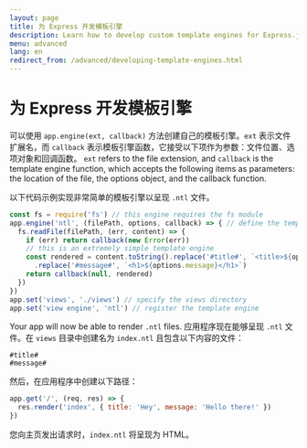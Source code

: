```yaml
---
layout: page
title: 为 Express 开发模板引擎
description: Learn how to develop custom template engines for Express.js using app.engine(), with examples on creating and integrating your own template rendering logic.
menu: advanced
lang: en
redirect_from: /advanced/developing-template-engines.html
---
```


# 为 Express 开发模板引擎

可以使用 `app.engine(ext, callback)` 方法创建自己的模板引擎。`ext` 表示文件扩展名，而 `callback` 表示模板引擎函数，它接受以下项作为参数：文件位置、选项对象和回调函数。 `ext` refers to the file extension, and `callback` is the template engine function, which accepts the following items as parameters: the location of the file, the options object, and the callback function.

以下代码示例实现非常简单的模板引擎以呈现 `.ntl` 文件。

```js
const fs = require('fs') // this engine requires the fs module
app.engine('ntl', (filePath, options, callback) => { // define the template engine
  fs.readFile(filePath, (err, content) => {
    if (err) return callback(new Error(err))
    // this is an extremely simple template engine
    const rendered = content.toString().replace('#title#', `<title>${options.title}</title>`)
      .replace('#message#', `<h1>${options.message}</h1>`)
    return callback(null, rendered)
  })
})
app.set('views', './views') // specify the views directory
app.set('view engine', 'ntl') // register the template engine
```

Your app will now be able to render `.ntl` files. 应用程序现在能够呈现 `.ntl` 文件。在 `views` 目录中创建名为 `index.ntl` 且包含以下内容的文件：

```pug
#title#
#message#
```

然后，在应用程序中创建以下路径：

```js
app.get('/', (req, res) => {
  res.render('index', { title: 'Hey', message: 'Hello there!' })
})
```

您向主页发出请求时，`index.ntl` 将呈现为 HTML。
